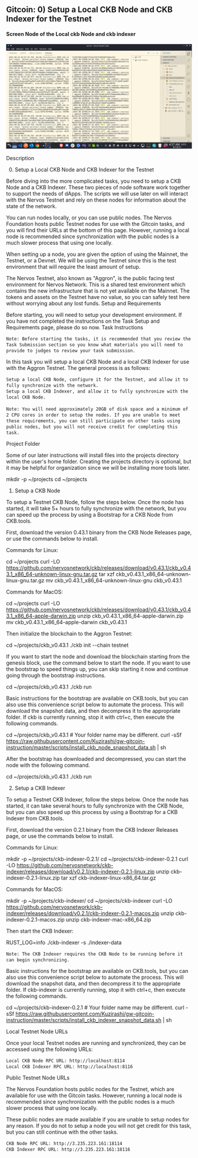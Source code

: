 ## Gitcoin: 0) Setup a Local CKB Node and CKB Indexer for the Testnet

#### Screen Node of the Local ckb Node and ckb indexer

![setup-node-ckb](./local-ckb-node-and-ckb-indexer.png)

Description

0. Setup a Local CKB Node and CKB Indexer for the Testnet

Before diving into the more complicated tasks, you need to setup a CKB Node and a CKB Indexer. These two pieces of node software work together to support the needs of dApps. The scripts we will use later on will interact with the Nervos Testnet and rely on these nodes for information about the state of the network.

You can run nodes locally, or you can use public nodes. The Nervos Foundation hosts public Testnet nodes for use with the Gitcoin tasks, and you will find their URLs at the bottom of this page. However, running a local node is recommended since synchronization with the public nodes is a much slower process that using one locally.

When setting up a node, you are given the option of using the Mainnet, the Testnet, or a Devnet. We will be using the Testnet since this is the test environment that will require the least amount of setup.

The Nervos Testnet, also known as "Aggron", is the public facing test environment for Nervos Network. This is a shared test environment which contains the new infrastructure that is not yet available on the Mainnet. The tokens and assets on the Testnet have no value, so you can safely test here without worrying about any lost funds.
Setup and Requirements

Before starting, you will need to setup your development environment. If you have not completed the instructions on the Task Setup and Requirements page, please do so now.
Task Instructions

    Note: Before starting the tasks, it is recommended that you review the Task Submission section so you know what materials you will need to provide to judges to review your task submission.

In this task you will setup a local CKB Node and a local CKB Indexer for use with the Aggron Testnet. The general process is as follows:

    Setup a local CKB Node, configure it for the Testnet, and allow it to fully synchronize with the network.
    Setup a local CKB Indexer, and allow it to fully synchronize with the local CKB Node.

    Note: You will need approximately 20GB of disk space and a minimum of 2 CPU cores in order to setup the nodes. If you are unable to meet these requirements, you can still participate on other tasks using public nodes, but you will not receive credit for completing this task.

Project Folder

Some of our later instructions will install files into the projects directory within the user's home folder. Creating the projects directory is optional, but it may be helpful for organization since we will be installing more tools later.

mkdir -p ~/projects
cd ~/projects

1. Setup a CKB Node

To setup a Testnet CKB Node, follow the steps below. Once the node has started, it will take 5+ hours to fully synchronize with the network, but you can speed up the process by using a Bootstrap for a CKB Node from CKB.tools.

First, download the version 0.43.1 binary from the CKB Node Releases page, or use the commands below to install.

Commands for Linux:

cd ~/projects
curl -LO https://github.com/nervosnetwork/ckb/releases/download/v0.43.1/ckb_v0.43.1_x86_64-unknown-linux-gnu.tar.gz
tar xzf ckb_v0.43.1_x86_64-unknown-linux-gnu.tar.gz
mv ckb_v0.43.1_x86_64-unknown-linux-gnu ckb_v0.43.1

Commands for MacOS:

cd ~/projects
curl -LO https://github.com/nervosnetwork/ckb/releases/download/v0.43.1/ckb_v0.43.1_x86_64-apple-darwin.zip
unzip ckb_v0.43.1_x86_64-apple-darwin.zip
mv ckb_v0.43.1_x86_64-apple-darwin ckb_v0.43.1

Then initialize the blockchain to the Aggron Testnet:

cd ~/projects/ckb_v0.43.1
./ckb init --chain testnet

If you want to start the node and download the blockchain starting from the genesis block, use the command below to start the node. If you want to use the bootstrap to speed things up, you can skip starting it now and continue going through the bootstrap instructions.

cd ~/projects/ckb_v0.43.1
./ckb run

Basic instructions for the bootstrap are available on CKB.tools, but you can also use this convenience script below to automate the process. This will download the snapshot data, and then decompress it to the appropriate folder. If ckb is currently running, stop it with ctrl+c, then execute the following commands.

cd ~/projects/ckb_v0.43.1 # Your folder name may be different.
curl -sSf https://raw.githubusercontent.com/Kuzirashi/gw-gitcoin-instruction/master/scripts/install_ckb_node_snapshot_data.sh | sh

After the bootstrap has downloaded and decompressed, you can start the node with the following command.

cd ~/projects/ckb_v0.43.1
./ckb run

2. Setup a CKB Indexer

To setup a Testnet CKB Indexer, follow the steps below. Once the node has started, it can take several hours to fully synchronize with the CKB Node, but you can also speed up this process by using a Bootstrap for a CKB Indexer from CKB.tools.

First, download the version 0.2.1 binary from the CKB Indexer Releases page, or use the commands below to install.

Commands for Linux:

mkdir -p ~/projects/ckb-indexer-0.2.1/
cd ~/projects/ckb-indexer-0.2.1
curl -LO https://github.com/nervosnetwork/ckb-indexer/releases/download/v0.2.1/ckb-indexer-0.2.1-linux.zip
unzip ckb-indexer-0.2.1-linux.zip
tar xzf ckb-indexer-linux-x86_64.tar.gz

Commands for MacOS:

mkdir -p ~/projects/ckb-indexer/
cd ~/projects/ckb-indexer
curl -LO https://github.com/nervosnetwork/ckb-indexer/releases/download/v0.2.1/ckb-indexer-0.2.1-macos.zip
unzip ckb-indexer-0.2.1-macos.zip
unzip ckb-indexer-mac-x86_64.zip

Then start the CKB Indexer:

RUST_LOG=info ./ckb-indexer -s ./indexer-data

    Note: The CKB Indexer requires the CKB Node to be running before it can begin synchronizing.

Basic instructions for the bootstrap are available on CKB.tools, but you can also use this convenience script below to automate the process. This will download the snapshot data, and then decompress it to the appropriate folder. If ckb-indexer is currently running, stop it with ctrl+c, then execute the following commands.

cd ~/projects/ckb-indexer-0.2.1 # Your folder name may be different.
curl -sSf https://raw.githubusercontent.com/Kuzirashi/gw-gitcoin-instruction/master/scripts/install_ckb_indexer_snapshot_data.sh | sh

Local Testnet Node URLs

Once your local Testnet nodes are running and synchronized, they can be accessed using the following URLs:

    Local CKB Node RPC URL: http://localhost:8114
    Local CKB Indexer RPC URL: http://localhost:8116

Public Testnet Node URLs

The Nervos Foundation hosts public nodes for the Testnet, which are available for use with the Gitcoin tasks. However, running a local node is recommended since synchronization with the public nodes is a much slower process that using one locally.

These public nodes are made available if you are unable to setup nodes for any reason. If you do not to setup a node you will not get credit for this task, but you can still continue with the other tasks.

    CKB Node RPC URL: http://3.235.223.161:18114
    CKB Indexer RPC URL: http://3.235.223.161:18116
